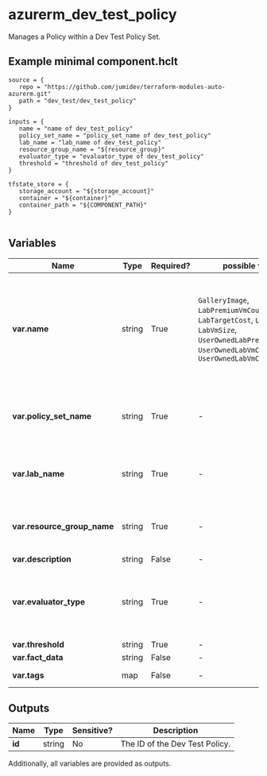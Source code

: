 # azurerm_dev_test_policy

Manages a Policy within a Dev Test Policy Set.

## Example minimal component.hclt

```hcl
source = {
   repo = "https://github.com/jumidev/terraform-modules-auto-azurerm.git" 
   path = "dev_test/dev_test_policy" 
}

inputs = {
   name = "name of dev_test_policy" 
   policy_set_name = "policy_set_name of dev_test_policy" 
   lab_name = "lab_name of dev_test_policy" 
   resource_group_name = "${resource_group}" 
   evaluator_type = "evaluator_type of dev_test_policy" 
   threshold = "threshold of dev_test_policy" 
}

tfstate_store = {
   storage_account = "${storage_account}" 
   container = "${container}" 
   container_path = "${COMPONENT_PATH}" 
}


```

## Variables

| Name | Type | Required? |  possible values |  Description |
| ---- | ---- | --------- |  ----------- | ----------- |
| **var.name** | string | True | `GalleryImage`, `LabPremiumVmCount`, `LabTargetCost`, `LabVmCount`, `LabVmSize`, `UserOwnedLabPremiumVmCount`, `UserOwnedLabVmCount`, `UserOwnedLabVmCountInSubnet`  |  Specifies the name of the Dev Test Policy. Possible values are `GalleryImage`, `LabPremiumVmCount`, `LabTargetCost`, `LabVmCount`, `LabVmSize`, `UserOwnedLabPremiumVmCount`, `UserOwnedLabVmCount` and `UserOwnedLabVmCountInSubnet`. Changing this forces a new resource to be created. | 
| **var.policy_set_name** | string | True | -  |  Specifies the name of the Policy Set within the Dev Test Lab where this policy should be created. Changing this forces a new resource to be created. | 
| **var.lab_name** | string | True | -  |  Specifies the name of the Dev Test Lab in which the Policy should be created. Changing this forces a new resource to be created. | 
| **var.resource_group_name** | string | True | -  |  The name of the resource group in which the Dev Test Lab resource exists. Changing this forces a new resource to be created. | 
| **var.description** | string | False | -  |  A description for the Policy. | 
| **var.evaluator_type** | string | True | -  |  The Evaluation Type used for this Policy. Possible values include: 'AllowedValuesPolicy', 'MaxValuePolicy'. Changing this forces a new resource to be created. | 
| **var.threshold** | string | True | -  |  The Threshold for this Policy. | 
| **var.fact_data** | string | False | -  |  The Fact Data for this Policy. | 
| **var.tags** | map | False | -  |  A mapping of tags to assign to the resource. | 



## Outputs

| Name | Type | Sensitive? | Description |
| ---- | ---- | --------- | --------- |
| **id** | string | No  | The ID of the Dev Test Policy. | 

Additionally, all variables are provided as outputs.
